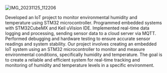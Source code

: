 ![IMG_20231125_112206](https://github.com/user-attachments/assets/92ad42f3-a28c-45aa-8ded-2d34a796dd70)


Developed an IoT project to monitor environmental humidity and temperature using STM32 microcontroller. Programmed embedded systems with STM32CubeMX and Keil uVision IDE. Implemented real-time data logging and processing, sending sensor data to a cloud server via MQTT. Performed debugging and hardware testing to ensure accurate sensor readings and system stability. Our project involves creating an embedded IoT system using an STM32 microcontroller to monitor and measure environmental conditions, specifically humidity and temperature. The goal is to create a reliable and efficient system for real-time tracking and monitoring of humidity and temperature levels in a specific environment.
